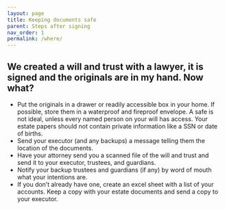 ```yaml
---
layout: page
title: Keeping documents safe
parent: Steps after signing
nav_order: 1
permalink: /where/
---
```


<h2> We created a will and trust with a lawyer, it is signed and the originals are in my hand. Now what? </h2>

* Put the originals in a drawer or readily accessible box in your home. If possible, store them in a waterproof and fireproof envelope. A safe is not ideal, unless every named person on your will has access. Your estate papers should not contain private information like a SSN or date of births. 
* Send your executor (and any backups) a message telling them the location of the documents. 
* Have your attorney send you a scanned file of the will and trust and send it to your executor, trustees, and guardians. 
* Notify your backup trustees and guardians (if any) by word of mouth what your intentions are. 
* If you don’t already have one, create an excel sheet with a list of your accounts. Keep a copy with your estate documents and send a copy to your executor. 
